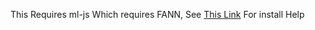 This Requires ml-js Which requires FANN, See [This Link](https://github.com/nicolaspanel/ml-js) For install Help
